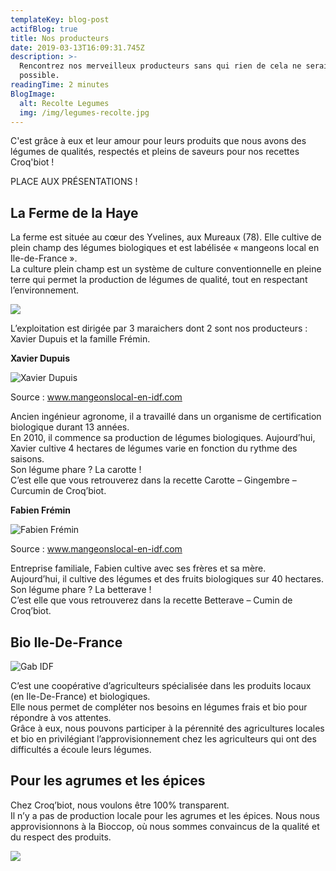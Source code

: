 ```yaml
---
templateKey: blog-post
actifBlog: true
title: Nos producteurs
date: 2019-03-13T16:09:31.745Z
description: >-
  Rencontrez nos merveilleux producteurs sans qui rien de cela ne serait
  possible. 
readingTime: 2 minutes
BlogImage:
  alt: Recolte Legumes
  img: /img/legumes-recolte.jpg
---
```

C'est grâce à eux et leur amour pour leurs produits que nous avons des légumes de qualités, respectés et pleins de saveurs pour nos recettes Croq'biot !

PLACE AUX PRÉSENTATIONS !

## La Ferme de la Haye

La ferme est située au cœur des Yvelines, aux Mureaux (78). Elle cultive de plein champ des légumes biologiques et est labélisée « mangeons local en Ile-de-France ».
 <br /> La culture plein champ est un système de culture conventionnelle en pleine terre qui permet la production de légumes de qualité, tout en respectant l’environnement.

![](/img/mangeons-locale.jpg)

L’exploitation est dirigée par 3 maraichers dont 2 sont nos producteurs : Xavier Dupuis et la famille Frémin. 

**Xavier Dupuis**

![Xavier Dupuis](/img/xavier-dupuis.jpg "Xavier Dupuis")

<p class="legende"> Source : <a href="/lien"> www.mangeonslocal-en-idf.com</a></p>

Ancien ingénieur agronome, il a travaillé dans un organisme de certification biologique durant 13 années.
 <br /> En 2010, il commence sa production de légumes biologiques. Aujourd’hui, Xavier cultive 4 hectares de légumes varie en fonction du rythme des saisons.
<br /> 
Son légume phare ? La carotte !
<br /> C’est elle que vous retrouverez dans la recette Carotte – Gingembre – Curcumin de Croq’biot.

**Fabien Frémin**

![Fabien Frémin](/img/fabien-fremin.jpg "Fabien Frémin")

<p class="legende"> Source : <a href="/lien"> www.mangeonslocal-en-idf.com</a></p>

Entreprise familiale, Fabien cultive avec ses frères et sa mère. 
<br /> Aujourd’hui, il cultive des légumes et des fruits biologiques sur 40 hectares.
 <br /> Son légume phare ? La betterave !
<br /> C’est elle que vous retrouverez dans la recette Betterave – Cumin de Croq’biot.

## 

## Bio Ile-De-France

![Gab IDF](/img/gabidf.jpg "Gab IDF")

C’est une coopérative d’agriculteurs spécialisée dans les produits locaux (en Ile-De-France) et biologiques. 
<br /> Elle nous permet de compléter nos besoins en légumes frais et bio pour répondre à vos attentes. 
<br /> Grâce à eux, nous pouvons participer à la pérennité des agricultures locales et bio en privilégiant l’approvisionnement chez les agriculteurs qui ont des difficultés a écoule leurs légumes.

## Pour les agrumes et les épices

Chez Croq’biot, nous voulons être 100% transparent.
 <br /> Il n’y a pas de production locale pour les agrumes et les épices. Nous nous approvisionnons à la Bioccop, où nous sommes convaincus de la qualité et du respect des produits.

![](/img/biocoop-logo.jpg)
